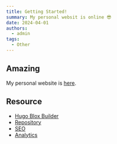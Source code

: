 ```yaml
---
title: Getting Started!
summary: My personal websit is online 😎
date: 2024-04-01
authors:
  - admin
tags:
  - Other
---
```


## Amazing
My personal website is [here](https://liamhauw.github.io/).

## Resource
- [Hugo Blox Builder](https://hugoblox.com/)
- [Repository](https://github.com/liamhauw/liamhauw.github.io)
- [SEO](https://search.google.com/search-console?resource_id=https%3A%2F%2Fliamhauw.github.io%2F)
- [Analytics](https://liamhauw.pirsch.io/?domain=liamhauw.github.io&interval=7d&scale=day)